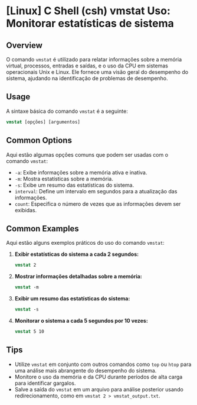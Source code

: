 # [Linux] C Shell (csh) vmstat Uso: Monitorar estatísticas de sistema

## Overview
O comando `vmstat` é utilizado para relatar informações sobre a memória virtual, processos, entradas e saídas, e o uso da CPU em sistemas operacionais Unix e Linux. Ele fornece uma visão geral do desempenho do sistema, ajudando na identificação de problemas de desempenho.

## Usage
A sintaxe básica do comando `vmstat` é a seguinte:

```csh
vmstat [opções] [argumentos]
```

## Common Options
Aqui estão algumas opções comuns que podem ser usadas com o comando `vmstat`:

- `-a`: Exibe informações sobre a memória ativa e inativa.
- `-m`: Mostra estatísticas sobre a memória.
- `-s`: Exibe um resumo das estatísticas do sistema.
- `interval`: Define um intervalo em segundos para a atualização das informações.
- `count`: Especifica o número de vezes que as informações devem ser exibidas.

## Common Examples
Aqui estão alguns exemplos práticos do uso do comando `vmstat`:

1. **Exibir estatísticas do sistema a cada 2 segundos:**

   ```csh
   vmstat 2
   ```

2. **Mostrar informações detalhadas sobre a memória:**

   ```csh
   vmstat -m
   ```

3. **Exibir um resumo das estatísticas do sistema:**

   ```csh
   vmstat -s
   ```

4. **Monitorar o sistema a cada 5 segundos por 10 vezes:**

   ```csh
   vmstat 5 10
   ```

## Tips
- Utilize `vmstat` em conjunto com outros comandos como `top` ou `htop` para uma análise mais abrangente do desempenho do sistema.
- Monitore o uso da memória e da CPU durante períodos de alta carga para identificar gargalos.
- Salve a saída do `vmstat` em um arquivo para análise posterior usando redirecionamento, como em `vmstat 2 > vmstat_output.txt`.